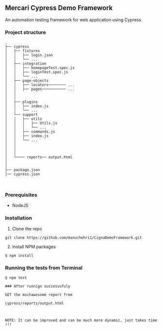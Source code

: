 ## Mercari Cypress Demo Framework
An automation testing framework for web application using Cypress


### Project structure
```
.
├── cypress
│   ├── fixtures
│   │   ├── login.json
│   │   └── ...
│   ├── integration
│   │   ├── homepageTest.spec.js
│   │   ├── loginTest.spec.js
│   │   └── ...
│   ├── page-objects
│   │   ├── locators──────── ...
│   │   ├── pages─────────── ...
│   │   
│   │   
│   ├── plugins
│   │   ├── index.js
│   │   └── ...
│   └── support
│   │   ├── utils
│   │   │   ├── Utils.js
│   │   │   └── ...
│   │   ├── commands.js
│   │   ├── index.js
│   │   └── ...
│   │
│   │
│   │
│   └──── reports── output.html
│       
│
├── package.json
│── cypress.json



```

### Prerequisites
- NodeJS

### Installation
1. Clone the repo
```
git clone https://github.com/manuchehri1/CignaDemoFramework.git
```
2. Install NPM packages
```
$ npm install
```
### Running the tests from Terminal
```
$ npm test

### After runnign successufuly 

GET the mochawesome report from

cypress/reports/output.html



NOTE: It can be improved and can be much more dynamic, just takes time !!!
